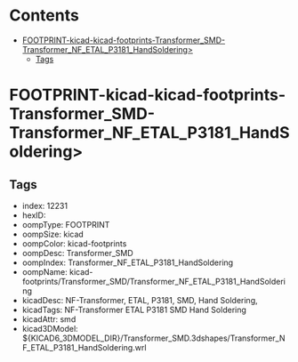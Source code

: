 



Contents
========

* [FOOTPRINT-kicad-kicad-footprints-Transformer_SMD-Transformer_NF_ETAL_P3181_HandSoldering>](#footprint-kicad-kicad-footprints-transformer_smd-transformer_nf_etal_p3181_handsoldering)
	* [Tags](#tags)

# FOOTPRINT-kicad-kicad-footprints-Transformer_SMD-Transformer_NF_ETAL_P3181_HandSoldering>

## Tags

- index: 12231
- hexID: 
- oompType: FOOTPRINT
- oompSize: kicad
- oompColor: kicad-footprints
- oompDesc: Transformer_SMD
- oompIndex: Transformer_NF_ETAL_P3181_HandSoldering
- oompName: kicad-footprints/Transformer_SMD/Transformer_NF_ETAL_P3181_HandSoldering
- kicadDesc: NF-Transformer, ETAL, P3181, SMD, Hand Soldering,
- kicadTags: NF-Transformer ETAL P3181 SMD Hand Soldering
- kicadAttr: smd
- kicad3DModel: ${KICAD6_3DMODEL_DIR}/Transformer_SMD.3dshapes/Transformer_NF_ETAL_P3181_HandSoldering.wrl

